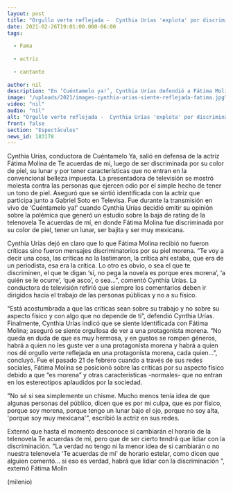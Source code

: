 ```yaml
---
layout: post
title: "Orgullo verte reflejada -  Cynthia Urías 'explota' por discriminación a Fátima Molina por ser morena"
date: 2021-02-26T19:01:00.000-06:00
tags:
  
  - Fama
  
  - actriz
  
  - cantante
  
author: nil
description: "En ‘Cuéntamelo ya!’, Cynthia Urías defendió a Fátima Molina tras ser discriminada y acusada de ser la responsable de la baja de rating en la telenovela 'Te acuerdas de mí'. "
image: "/uploads/2021/images-cynthia-urias-siente-reflejada-fatima.jpg"
video: "nil"
audio: "nil"
alt: "Orgullo verte reflejada -  Cynthia Urías 'explota' por discriminación a Fátima Molina por ser morena"
front: false
section: "Espectáculos"
news_id: 183178
---
```


Cynthia Urías, conductora de Cuéntamelo Ya, salió en defensa de la actriz Fátima Molina de Te acuerdas de mí, luego de ser discriminada por su color de piel, su lunar y por tener características que no entran en la convencional belleza impuesta. La presentadora de televisión se mostró molesta contra las personas que ejercen odio por el simple hecho de tener un tono de piel. Aseguró que se sintió identificada con la actriz que participa junto a Gabriel Soto en Televisa. Fue durante la transmisión en vivo de ‘Cuéntamelo ya!’ cuando Cynthia Urías decidió emitir su opinión sobre la polémica que generó un estudio sobre la baja de rating de la telenovela Te acuerdas de mí, en donde Fátima Molina fue discriminada por su color de piel, tener un lunar, ser bajita y ser muy mexicana. 

Cynthia Urías dejó en claro que lo que Fátima Molina recibió no fueron críticas sino fueron mensajes discriminatorios por su piel morena. “Te voy a decir una cosa, las críticas no la lastimaron, la crítica ahí estaba, que era de un periodista, esa era la crítica. Lo otro es obvio, o sea el que te discriminen, el que te digan ‘sí, no pega la novela es porque eres morena’, ‘a quién se le ocurre’, ‘qué asco’, o sea…”, comentó Cynthia Urías. La conductora de televisión refirió que siempre los comentarios deben ir dirigidos hacia el trabajo de las personas públicas y no a su físico. 

“Está acostumbrada a que las críticas sean sobre su trabajo y no sobre su aspecto físico y con algo que no depende de ti”, defendió Cynthia Urías. 
Finalmente, Cynthia Urías indicó que se siente identificada con Fátima Molina; aseguró se siente orgullosa de ver a una protagonista morena. “No queda en duda de que es muy hermosa, y en gustos se rompen géneros, habrá a quien no les guste ver a una protagonista morena y habrá a quien nos dé orgullo verte reflejada en una protagonista morena, cada quien…”, concluyó. 
Fue el pasado 21 de febrero cuando a través de sus redes sociales, Fátima Molina se posicionó sobre las críticas por su aspecto físico debido a que “es morena” y otras características -normales- que no entran en los estereotipos aplaudidos por la sociedad.  

"No sé si sea simplemente un chisme. Mucho menos tenía idea de que algunas personas del público, dicen que es por mi culpa, que es por físico, porque soy morena, porque tengo un lunar bajo el ojo, porque no soy alta, 'porque soy muy mexicana'", escribió la actriz en sus redes. 

Externó que hasta el momento desconoce si cambiarán el horario de la telenovela Te acuerdas de mí, pero que de ser cierto tendrá que lidiar con la discriminación. "La verdad no tengo ni la menor idea de si cambiarán o no nuestra telenovela 'Te acuerdas de mí' de horario estelar, como dicen que alguien comentó… si eso es verdad, habrá que lidiar con la discriminación ", externó Fátima Molin 

(milenio)